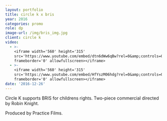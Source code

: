 ```yaml
---
layout: portfolio
title: circle k x bris
year: 2016
categories: promo
role: dp
image-url: /img/bris_img.jpg
client: circle k
video:
  - >-
    <iframe width='560' height='315'
    src='https://www.youtube.com/embed/dtn6dWw6qBw?rel=0&amp;controls=0&amp;showinfo=0'
    frameborder='0' allowfullscreen></iframe>
  - >-
    <iframe width='560' height='315'
    src='https://www.youtube.com/embed/HfYszM06hdg?rel=0&amp;controls=0&amp;showinfo=0'
    frameborder='0' allowfullscreen></iframe>
date: '2016-12-26'
---
```


Circle K supports BRIS for childrens rights. Two-piece commercial directed by Robin Knight.

Produced by Practice Films.
